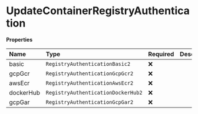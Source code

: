 # UpdateContainerRegistryAuthentication

**Properties**

| Name      | Type                               | Required | Description |
| :-------- | :--------------------------------- | :------- | :---------- |
| basic     | `RegistryAuthenticationBasic2`     | ❌       |             |
| gcpGcr    | `RegistryAuthenticationGcpGcr2`    | ❌       |             |
| awsEcr    | `RegistryAuthenticationAwsEcr2`    | ❌       |             |
| dockerHub | `RegistryAuthenticationDockerHub2` | ❌       |             |
| gcpGar    | `RegistryAuthenticationGcpGar2`    | ❌       |             |
